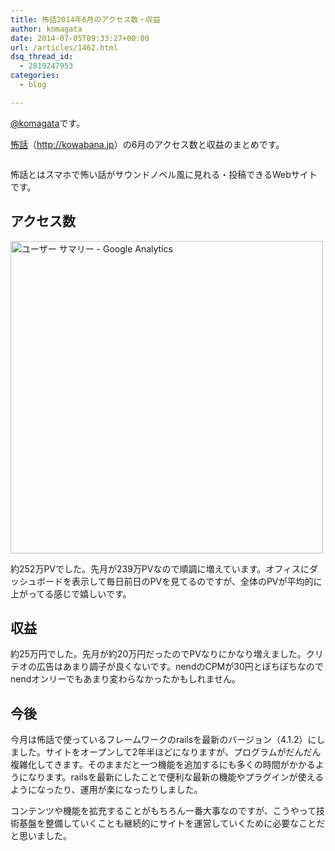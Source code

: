 ```yaml
---
title: 怖話2014年6月のアクセス数・収益
author: komagata
date: 2014-07-05T09:33:27+00:00
url: /articles/1462.html
dsq_thread_id:
  - 2819247953
categories:
  - blog

---
```

[@komagata][1]です。

<a title="怖話" href="http://kowabana.jp" target="_blank">怖話</a>（<a title="怖話" href="http://kowabana.jp" target="_blank">http://kowabana.jp</a>）の6月のアクセス数と収益のまとめです。


  <a href="http://kowabana.jp"><img alt="" src="https://lh4.googleusercontent.com/-8-pkth8ETpA/UYjg32awOAI/AAAAAAAADKg/0h8DP9Cg4CQ/s400/Screen%2520Shot%25202013-05-07%2520at%25208.08.34%2520PM.png" /></a>


怖話とはスマホで怖い話がサウンドノベル風に見れる・投稿できるWebサイトです。

## アクセス数


  <img src="http://i.gyazo.com/b0c0f37062e2f9f263d8d052644035b8.png" alt="ユーザー サマリー - Google Analytics" width="500px" />


約252万PVでした。先月が239万PVなので順調に増えています。オフィスにダッシュボードを表示して毎日前日のPVを見てるのですが、全体のPVが平均的に上がってる感じで嬉しいです。

## 収益

約25万円でした。先月が約20万円だったのでPVなりにかなり増えました。クリテオの広告はあまり調子が良くないです。nendのCPMが30円とぼちぼちなのでnendオンリーでもあまり変わらなかったかもしれません。

## 今後

今月は怖話で使っているフレームワークのrailsを最新のバージョン（4.1.2）にしました。サイトをオープンして2年半ほどになりますが、プログラムがだんだん複雑化してきます。そのままだと一つ機能を追加するにも多くの時間がかかるようになります。railsを最新にしたことで便利な最新の機能やプラグインが使えるようになったり、運用が楽になったりしました。

コンテンツや機能を拡充することがもちろん一番大事なのですが、こうやって技術基盤を整備していくことも継続的にサイトを運営していくために必要なことだと思いました。

 [1]: http://twitter.com/komagata
